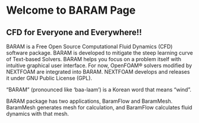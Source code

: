 # Welcome to BARAM Page

## CFD for Everyone and Everywhere!!

BARAM is a Free Open Source Computational Fluid Dynamics (CFD) software package. BARAM is developed to mitigate the steep learning curve of Text-based Solvers. BARAM helps you focus on a problem itself with intuitive graphical user interface. For now, OpenFOAM® solvers modified by NEXTFOAM are integrated into BARAM. NEXTFOAM develops and releases it under GNU Public License (GPL).

“BARAM” (pronounced like ‘baa-laam’) is a Korean word that means “wind”.

BARAM package has two applications, BaramFlow and BaramMesh. BaramMesh generates mesh for calculation, and BaramFlow calculates fluid dynamics with that mesh.